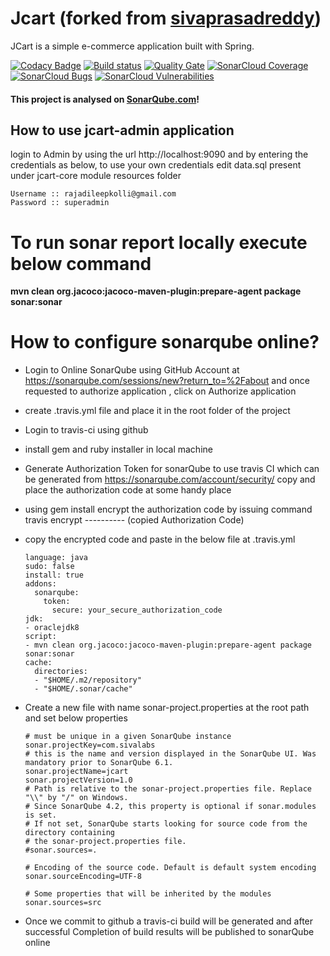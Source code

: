 # Jcart (forked from [sivaprasadreddy](https://github.com/sivaprasadreddy/jcart))
JCart is a simple e-commerce application built with Spring.

[![Codacy Badge](https://api.codacy.com/project/badge/Grade/c9cd10aebb104847aeb0240d73d64f30)](https://www.codacy.com/app/rajadilipkolli/jcart?utm_source=github.com&utm_medium=referral&utm_content=rajadilipkolli/jcart&utm_campaign=badger)
[![Build status](https://travis-ci.org/rajadilipkolli/jcart.svg?branch=master)](https://travis-ci.org/rajadilipkolli/jcart.svg) 
[![Quality Gate](https://sonarcloud.io/api/project_badges/measure?project=com.sivalabs:jcart&metric=alert_status)](https://sonarcloud.io/dashboard?id=com.sivalabs:jcart)
[![SonarCloud Coverage](https://sonarcloud.io/api/project_badges/measure?project=com.sivalabs:jcart&metric=coverage)](https://sonarcloud.io/component_measures/metric/coverage/list?id=com.sivalabs:jcart)
[![SonarCloud Bugs](https://sonarcloud.io/api/project_badges/measure?project=com.sivalabs:jcart&metric=bugs)](https://sonarcloud.io/component_measures/metric/reliability_rating/list?id=com.sivalabs:jcart)
[![SonarCloud Vulnerabilities](https://sonarcloud.io/api/project_badges/measure?project=com.sivalabs:jcart&metric=vulnerabilities)](https://sonarcloud.io/component_measures/metric/security_rating/list?id=com.sivalabs:jcart)

#### This project is analysed on [SonarQube.com](https://sonarqube.com)!

## How to use jcart-admin application
login to Admin by using the url http://localhost:9090 and by entering the credentials as below, to use your own credentials edit data.sql present under jcart-core module resources folder

	Username :: rajadileepkolli@gmail.com
	Password :: superadmin
	
# To run sonar report locally execute below command
<b>mvn clean org.jacoco:jacoco-maven-plugin:prepare-agent package sonar:sonar</b>

# How to configure sonarqube online?
  - Login to Online SonarQube using GitHub Account at https://sonarqube.com/sessions/new?return_to=%2Fabout and once requested to authorize application , click on Authorize application
  - create .travis.yml file and place it in the root folder of the project 
  - Login to travis-ci using github
  - install gem and ruby installer in local machine
  - Generate Authorization Token for sonarQube to use travis CI which can be generated from https://sonarqube.com/account/security/ copy and place the authorization code at some handy place
  - using gem install encrypt the authorization code by issuing command travis encrypt ---------- (copied Authorization Code)
  - copy the encrypted code and paste in the below file at .travis.yml
  
		language: java
		sudo: false
		install: true
		addons:
		  sonarqube:
		    token:
		      secure: your_secure_authorization_code
		jdk:
		- oraclejdk8
		script:
		- mvn clean org.jacoco:jacoco-maven-plugin:prepare-agent package sonar:sonar
		cache:
		  directories:
		  - "$HOME/.m2/repository"
		  - "$HOME/.sonar/cache"

		  
  - Create a new file with name sonar-project.properties at the root path and set below properties
  
		# must be unique in a given SonarQube instance
		sonar.projectKey=com.sivalabs
		# this is the name and version displayed in the SonarQube UI. Was mandatory prior to SonarQube 6.1.
		sonar.projectName=jcart
		sonar.projectVersion=1.0
		# Path is relative to the sonar-project.properties file. Replace "\\" by "/" on Windows.
		# Since SonarQube 4.2, this property is optional if sonar.modules is set. 
		# If not set, SonarQube starts looking for source code from the directory containing 
		# the sonar-project.properties file.
		#sonar.sources=.
		 
		# Encoding of the source code. Default is default system encoding
		sonar.sourceEncoding=UTF-8
		
		# Some properties that will be inherited by the modules
		sonar.sources=src
		
  - Once we commit to github a travis-ci build will be generated and after successful Completion of build results will be published to sonarQube online		
  
